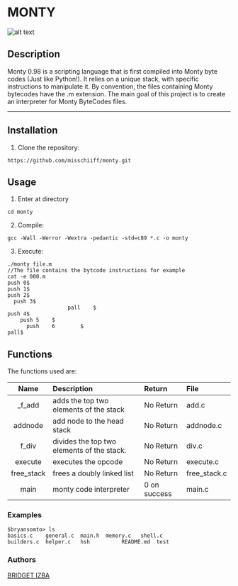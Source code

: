 # MONTY
![alt text](https://pbs.twimg.com/media/CFYYWy6UEAE9Ow-.png)

## Description

Monty 0.98 is a scripting language that is first compiled into Monty byte codes (Just like Python!). It relies on a unique stack, with specific instructions to manipulate it. By convention, the files containing Monty bytecodes have the .m extension. The main goal of this project is to create an interpreter for Monty ByteCodes files.

***

## Installation

1. Clone the repository:
```console
https://github.com/misschiiff/monty.git
```

## Usage
1. Enter at directory
```console
cd monty
```

2. Compile:
```console
gcc -Wall -Werror -Wextra -pedantic -std=c89 *.c -o monty
```

3. Execute:
```console
./monty file.m
//The file contains the bytcode instructions for example
cat -e 000.m
push 0$
push 1$
push 2$
  push 3$
                   pall    $
push 4$
    push 5    $
      push    6        $
pall$
```

## Functions

The functions used are:

|Name | Description | Return| File
|:--: | :-- | :--| :--|
|_f_add | adds the top two elements of the stack | No Return | add.c|
| addnode | add node to the head stack | No Return | addnode.c|
| f_div | divides the top two elements of the stack. | No Return | div.c|
| execute | executes the opcode | No Return | execute.c|
| free_stack | frees a doubly linked list | No Return | free_stack.c|
| main | monty code interpreter | 0 on success | main.c| 

### Examples

```console
$bryansomto> ls
basics.c    general.c  main.h  memory.c   shell.c
builders.c  helper.c   hsh          README.md  test
```

### Authors
[BRIDGET IZBA](https://github.com/misschiiff)
